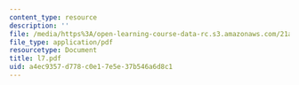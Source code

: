 ```yaml
---
content_type: resource
description: ''
file: /media/https%3A/open-learning-course-data-rc.s3.amazonaws.com/21a-212-myth-ritual-and-symbolism-spring-2004/a4ec9357d778c0e17e5e37b546a6d8c1_l7.pdf
file_type: application/pdf
resourcetype: Document
title: l7.pdf
uid: a4ec9357-d778-c0e1-7e5e-37b546a6d8c1
---
```


